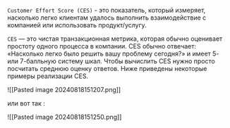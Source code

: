 `Customer Effort Score (CES)` - это показатель, который измеряет, насколько легко клиентам удалось выполнить взаимодействие с компанией или использовать продукт/услугу.

`CES` — это чистая транзакционная метрика, которая обычно оценивает простоту одного процесса в компании. CES обычно отвечает: «Насколько легко было решить вашу проблему сегодня?» и имеет 5- или 7-балльную систему шкал. Чтобы вычислить CES нужно просто посчитать среднюю оценку ответов. Ниже приведены некоторые примеры реализации CES.

![[Pasted image 20240818151207.png]]

или вот так : 

![[Pasted image 20240818151250.png]]

